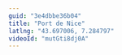 ```yaml
---
guid: "3e4dbbe36b04"
title: "Port de Nice"
latlng: "43.697006, 7.284797"
videoId: "mutGti8dj0A" 
---
```


